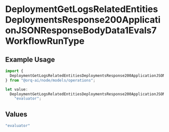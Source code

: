 # DeploymentGetLogsRelatedEntitiesDeploymentsResponse200ApplicationJSONResponseBodyData1Evals7WorkflowRunType

## Example Usage

```typescript
import {
  DeploymentGetLogsRelatedEntitiesDeploymentsResponse200ApplicationJSONResponseBodyData1Evals7WorkflowRunType,
} from "@orq-ai/node/models/operations";

let value:
  DeploymentGetLogsRelatedEntitiesDeploymentsResponse200ApplicationJSONResponseBodyData1Evals7WorkflowRunType =
    "evaluator";
```

## Values

```typescript
"evaluator"
```